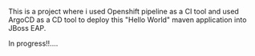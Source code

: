 This is a project where i used Openshift pipeline as a CI tool and used ArgoCD as a CD tool to deploy this "Hello World" maven application into JBoss EAP.

In progress!!....

